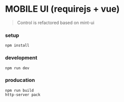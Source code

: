 # MOBILE UI (requirejs + vue)
> Control is refactored based on mint-ui

### setup
```
npm install
```

### development
```
npm run dev
```

### producation

```
npm run build 
http-server pack
```